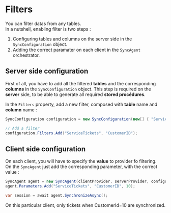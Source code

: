 # Filters

You can filter datas from any tables.  
In a nutshell, enabling filter is two steps :
1. Configuring tables and columns on the server side in the `SyncConfiguration` object.
2. Adding the correct paramater on each client in the `SyncAgent` orchestrator.

## Server side configuration

First of all, you have to add all the filtered **tables** and the corresponding **columns** in the `SyncConfiguration` object.
This step is required on the **server** side, to be able to generate all required **stored procédures**.  

In the `Filters` property, add a new filter, composed with **table** name and **column** name :  
``` cs
SyncConfiguration configuration = new SyncConfiguration(new[] { "ServiceTickets" });

// Add a filter
configuration.Filters.Add("ServiceTickets", "CustomerID");

```
## Client side configuration

On each client, you will have to specify the **value** to provider fo filtering.  
On the `SyncAgent` just add the corresponding parameter, with the correct value :  

``` cs
SyncAgent agent = new SyncAgent(clientProvider, serverProvider, configuration);
agent.Parameters.Add("ServiceTickets", "CustomerID", 10);

var session = await agent.SynchronizeAsync();
```

On this particular client, only tickets when CustomerId=10 are synchronized. 
